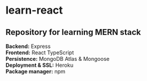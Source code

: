 # learn-react

## Repository for learning MERN stack

**Backend:** Express   
**Frontend:** React TypeScript  
**Persistence:** MongoDB Atlas & Mongoose  
**Deployment & SSL:** Heroku  
**Package manager:** npm
